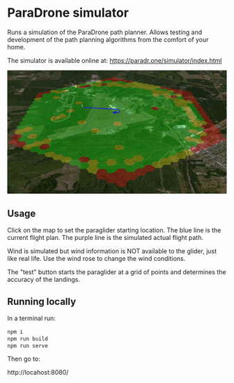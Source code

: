 
# ParaDrone simulator

Runs a simulation of the ParaDrone path planner.
Allows testing and development of the path planning algorithms from the comfort of your home.

The simulator is available online at:
https://paradr.one/simulator/index.html

![ParaDrone simulator](/website/html/img/sim.jpg)


## Usage

Click on the map to set the paraglider starting location.
The blue line is the current flight plan.
The purple line is the simulated actual flight path.

Wind is simulated but wind information is NOT available to the glider, just like real life.
Use the wind rose to change the wind conditions.

The "test" button starts the paraglider at a grid of points and determines the accuracy of the landings.


## Running locally

In a terminal run:

```
npm i
npm run build
npm run serve
```

Then go to:

http://locahost:8080/
